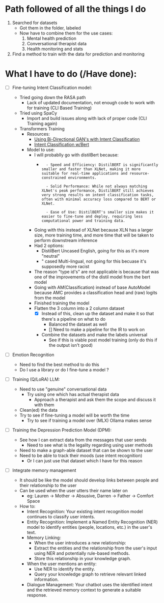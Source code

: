 # Path followed of all the things I do

1. Searched for datasets
    - Got them in the folder, labeled
    - Now have to combine them for the use cases:
        1. Mental health prediction
        2. Conversational therapist data
        3. Health monitoring and stats 
2. Find a method to train with the data for prediction and monitoring

# What I have to do (/Have done):
- [ ] Fine-tuning Intent Classification model:
    - Tried going down the RASA path
        - Lack of updated documentation, not enough code to work with for training (CLI Based Training)
    - Tried using SpaCy
        - Import and build issues along with lack of proper code (CLI Training again)
    - Transformers Training
        - Resources:
            - [Using Bi-Directional GAN's with Intent Classification](https://medium.com/@nusfintech.ml/intent-classification-of-texts-using-generative-adversarial-networks-gan-and-bidirectional-29ea2f5ef6a4)
            - [Intent Classification w/Bert](https://hannibunny.github.io/mlbook/transformer/intent_classification_with_bert.html)
        - Model to use:
            - I will probablly go with distilBert because:
                - ```
                    - Speed and Efficiency: DistilBERT is significantly smaller and faster than XLNet, making it more suitable for real-time applications and resource-constrained environments.

                    - Solid Performance: While not always matching XLNet's peak performance, DistilBERT still achieves very strong results on intent classification tasks, often with minimal accuracy loss compared to BERT or XLNet.

                    - Ease of Use: DistilBERT's smaller size makes it easier to fine-tune and deploy, requiring less computational power and training data.
                    ```
            - Going with this instead of XLNet because XLN has a larger size, more training time, and more time that will be taken to perform downstream inference
            - Had 2 options:
                - DistilBert Uncased English, going for this as it's more "neutral"
                - " cased Multi-lingual, not going for this becuase it's supposedly more racist
            - The reason "type id's" are not applicable is because that was one of the improvements of the distil model from the bert model
            - Going with AM(Classification) instead of base AutoModel because AMC provides a classification head and (raw) logits from the model
            - Finished training the model
            - Flatten the 3 column into a 2 column dataset
                - [x] Instead of this, clean up the dataset and make it so that there's a pipeline on what to do
                    - Balanced the dataset as well
                    - [] Need to make a pipeline for the IR to work on
                - Combine the datasets and make the labels universal
                    - See if this is viable post model training (only do this if the output isn't good)

- [ ] Emotion Recognition
    - Need to find the best method to do this
    - Do I use a library or do I fine-tune a model ?

- [ ] Training (Q/LoRA) LLM:
    - Need to use "genuine" conversational data
        - Try using one which has actual therapist data
            - Approach a therapist and ask them the scope and discuss it with them
    - Clean(ed) the data
    - Try to see if fine-tuning a model will be worth the time
        - Try to see if training a model over (MLX) Ollama makes sense

- [ ] Training the Depression Prediction Model (DPM):
    - See how I can extract data from the messages that user sends
        - Need to see what is the legality regarding using user methods
    - Need to make a graph-able dataset that can be shown to the user
    - Need to be able to track their moods (use intent recognition)
        - Or I can just use that dataset which I have for this reason

- [ ] Integrate memory management
    - It should be like the model should develop links between people and their relationship to the user
    - Can be used when the user utters their name later on
        - eg: Lauren -> Mother -> Absusive, Darren -> Father -> Comfort Space
    - How to:
        - Intent Recognition: Your existing intent recognition model continues to classify user intents.
        - Entity Recognition: Implement a Named Entity Recognition (NER) model to identify entities (people, locations, etc.) in the user's text.
        - Memory Linking:
            - When the user introduces a new relationship:
            - Extract the entities and the relationship from the user's input using NER and potentially rule-based methods.
            - Store this relationship in your knowledge graph.
        - When the user mentions an entity:
            - Use NER to identify the entity.
            - Query your knowledge graph to retrieve relevant linked information.
        - Dialogue Management: Your chatbot uses the identified intent and the retrieved memory context to generate a suitable response.